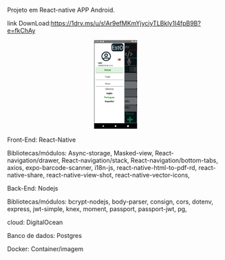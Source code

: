 Projeto em React-native APP Android.

link DownLoad:https://1drv.ms/u/s!Ar9efMKmYjyciyTLBkly1I4fpB9B?e=fkChAy

<p align="center">
  <img width="100" src="Screenshot_1620402373.png">  
</p>

Front-End:
React-Native

Bibliotecas/módulos:
Async-storage,
Masked-view,
React-navigation/drawer,
React-navigation/stack,
React-navigation/bottom-tabs,
axios,
expo-barcode-scanner,
i18n-js,
react-native-html-to-pdf-rd,
react-native-share,
react-native-view-shot,
react-native-vector-icons,

Back-End:
Nodejs

Bibliotecas/módulos:
bcrypt-nodejs,
body-parser,
consign,
cors,
dotenv,
express,
jwt-simple,
knex,
moment,
passport,
passport-jwt,
pg,

cloud:
DigitalOcean

Banco de dados:
Postgres

Docker:
Container/imagem


